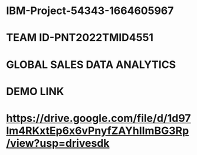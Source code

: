 # IBM-Project-54343-1664605967

# TEAM ID-PNT2022TMID4551

# GLOBAL SALES DATA ANALYTICS


# DEMO LINK
# https://drive.google.com/file/d/1d97lm4RKxtEp6x6vPnyfZAYhIImBG3Rp/view?usp=drivesdk
